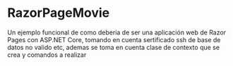 # RazorPageMovie
Un ejemplo funcional de como deberia de ser una aplicación web de Razor Pages con ASP.NET Core, tomando en cuenta sertificado ssh de base de datos no valido etc, ademas se toma en cuenta clase de contexto que se crea y comandos a realizar

